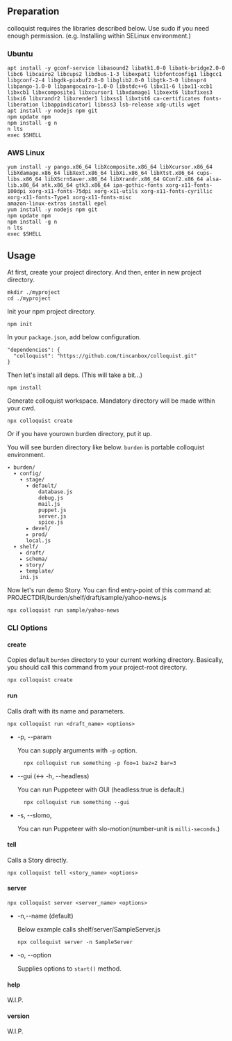 ## Preparation

colloquist requires the libraries described below.
Use sudo if you need enough permission.
(e.g. Installing within SELinux environment.)

### Ubuntu

    apt install -y gconf-service libasound2 libatk1.0-0 libatk-bridge2.0-0 libc6 libcairo2 libcups2 libdbus-1-3 libexpat1 libfontconfig1 libgcc1 libgconf-2-4 libgdk-pixbuf2.0-0 libglib2.0-0 libgtk-3-0 libnspr4 libpango-1.0-0 libpangocairo-1.0-0 libstdc++6 libx11-6 libx11-xcb1 libxcb1 libxcomposite1 libxcursor1 libxdamage1 libxext6 libxfixes3 libxi6 libxrandr2 libxrender1 libxss1 libxtst6 ca-certificates fonts-liberation libappindicator1 libnss3 lsb-release xdg-utils wget
    apt install -y nodejs npm git
    npm update npm
    npm install -g n
    n lts
    exec $SHELL


### AWS Linux

    yum install -y pango.x86_64 libXcomposite.x86_64 libXcursor.x86_64 libXdamage.x86_64 libXext.x86_64 libXi.x86_64 libXtst.x86_64 cups-libs.x86_64 libXScrnSaver.x86_64 libXrandr.x86_64 GConf2.x86_64 alsa-lib.x86_64 atk.x86_64 gtk3.x86_64 ipa-gothic-fonts xorg-x11-fonts-100dpi xorg-x11-fonts-75dpi xorg-x11-utils xorg-x11-fonts-cyrillic xorg-x11-fonts-Type1 xorg-x11-fonts-misc
    amazon-linux-extras install epel
    yum install -y nodejs npm git
    npm update npm
    npm install -g n
    n lts
    exec $SHELL


## Usage

At first, create your project directory.
And then, enter in new project directory.

    mkdir ./myproject
    cd ./myproject


Init your npm project directory.

    npm init


In your `package.json`, add below configuration.

    "dependencies": {
      "colloquist": "https://github.com/tincanbox/colloquist.git"
    }


Then let's install all deps. (This will take a bit...)

    npm install


Generate colloquist workspace. Mandatory directory will be made within your cwd.

    npx colloquist create


Or if you have yourown burden directory, put it up.

You will see burden directory like below. `burden` is portable colloquist environment.

    ▾ burden/
      ▾ config/
        ▾ stage/
          ▾ default/
              database.js
              debug.js
              mail.js
              puppet.js
              server.js
              spice.js
          ▸ devel/
          ▸ prod/
          local.js
      ▾ shelf/
        ▸ draft/
        ▸ schema/
        ▸ story/
        ▸ template/
        ini.js


Now let's run demo Story.
You can find entry-point of this command at:
PROJECTDIR/burden/shelf/draft/sample/yahoo-news.js

    npx colloquist run sample/yahoo-news


### CLI Options

#### create

Copies default `burden` directory to your current working directory.
Basically, you should call this command from your project-root directory.

    npx colloquist create

#### run

Calls draft with its name and parameters.

    npx colloquist run <draft_name> <options>

* -p, --param

  You can supply arguments with `-p` option.

        npx colloquist run something -p foo=1 baz=2 bar=3

* --gui (<-> -h, --headless)

  You can run Puppeteer with GUI (headless:true is default.)

        npx colloquist run something --gui

* -s, --slomo,

  You can run Puppeteer with slo-motion(number-unit is `milli-seconds`.)


#### tell

Calls a Story directly.

    npx colloquist tell <story_name> <options>


#### server

    npx colloquist server <server_name> <options>

* -n,--name (default)

  Below example calls shelf/server/SampleServer.js

      npx colloquist server -n SampleServer

* -o, --option

  Supplies options to ```start()``` method.


#### help

W.I.P.

#### version

W.I.P.

